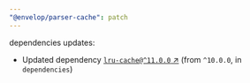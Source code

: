 ```yaml
---
"@envelop/parser-cache": patch
---
```

dependencies updates:
  - Updated dependency [`lru-cache@^11.0.0` ↗︎](https://www.npmjs.com/package/lru-cache/v/11.0.0) (from `^10.0.0`, in `dependencies`)
